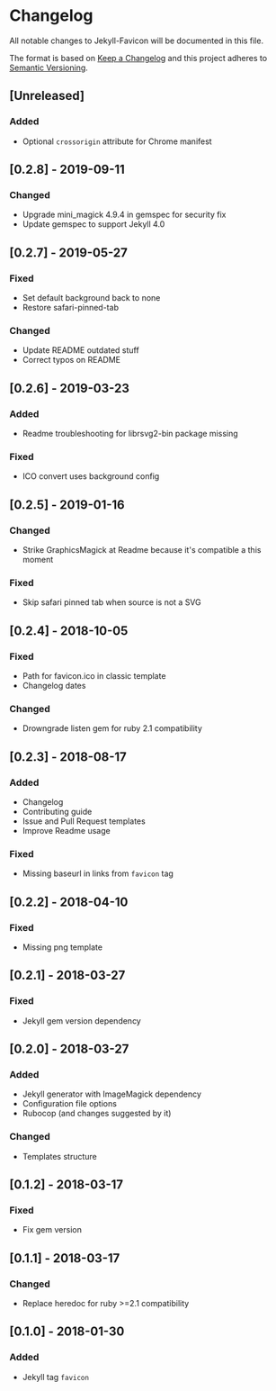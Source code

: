 # Changelog
All notable changes to Jekyll-Favicon will be documented in this file.

The format is based on [Keep a Changelog](http://keepachangelog.com/en/1.0.0/)
and this project adheres to [Semantic Versioning](http://semver.org/spec/v2.0.0.html).

## [Unreleased]
### Added
- Optional `crossorigin` attribute for Chrome manifest

## [0.2.8] - 2019-09-11
### Changed
- Upgrade mini_magick 4.9.4 in gemspec for security fix
- Update gemspec to support Jekyll 4.0

## [0.2.7] - 2019-05-27
### Fixed
- Set default background back to none
- Restore safari-pinned-tab
### Changed
- Update README outdated stuff
- Correct typos on README

## [0.2.6] - 2019-03-23
### Added
- Readme troubleshooting for librsvg2-bin package missing
### Fixed
- ICO convert uses background config

## [0.2.5] - 2019-01-16
### Changed
- Strike GraphicsMagick at Readme because it's compatible a this moment
### Fixed
- Skip safari pinned tab when source is not a SVG

## [0.2.4] - 2018-10-05
### Fixed
- Path for favicon.ico in classic template
- Changelog dates
### Changed
- Drowngrade listen gem for ruby 2.1 compatibility

## [0.2.3] - 2018-08-17
### Added
- Changelog
- Contributing guide
- Issue and Pull Request templates
- Improve Readme usage
### Fixed
- Missing baseurl in links from `favicon` tag

## [0.2.2] - 2018-04-10
### Fixed
- Missing png template

## [0.2.1] - 2018-03-27
### Fixed
- Jekyll gem version dependency

## [0.2.0] - 2018-03-27
### Added
- Jekyll generator with ImageMagick dependency
- Configuration file options
- Rubocop (and changes suggested by it)

### Changed
- Templates structure

## [0.1.2] - 2018-03-17
### Fixed
- Fix gem version

## [0.1.1] - 2018-03-17
### Changed
- Replace heredoc for ruby >=2.1 compatibility

## [0.1.0] - 2018-01-30
### Added
- Jekyll tag `favicon`
